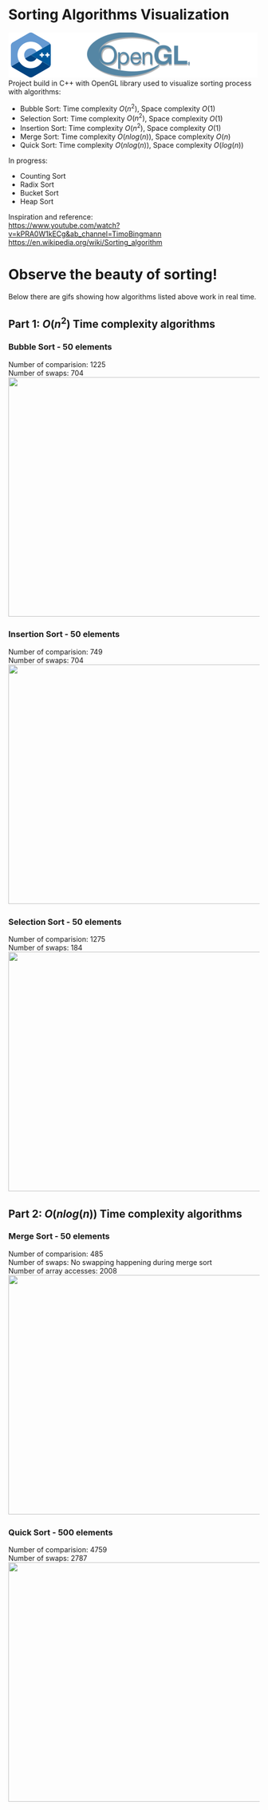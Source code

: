 # Sorting Algorithms Visualization

![C++](img/tech.png)  
Project build in C++ with OpenGL library used to visualize sorting process with algorithms:

- Bubble Sort: Time complexity $O(n^2)$, Space complexity $O(1)$
- Selection Sort: Time complexity $O(n^2)$, Space complexity $O(1)$
- Insertion Sort: Time complexity $O(n^2)$, Space complexity $O(1)$
- Merge Sort: Time complexity $O(nlog(n))$, Space complexity $O(n)$
- Quick Sort: Time complexity $O(nlog(n))$, Space complexity $O(log(n))$

In progress:

- Counting Sort
- Radix Sort
- Bucket Sort
- Heap Sort

Inspiration and reference:  
<https://www.youtube.com/watch?v=kPRA0W1kECg&ab_channel=TimoBingmann>  
<https://en.wikipedia.org/wiki/Sorting_algorithm>

# Observe the beauty of sorting!
Below there are gifs showing how algorithms listed above work in real time.

## Part 1: $O(n^2)$ Time complexity algorithms
### Bubble Sort - 50 elements
Number of comparision: 1225   
Number of swaps: 704   
<img src="results/bubbleSort.gif" width="640" height="480">


### Insertion Sort - 50 elements
Number of comparision: 749   
Number of swaps: 704   
<img src="results/insertionSort.gif" width="640" height="480">


### Selection Sort - 50 elements
Number of comparision: 1275   
Number of swaps: 184   
<img src="results/selectionSort.gif" width="640" height="480">

## Part 2: $O(nlog(n))$ Time complexity algorithms
### Merge Sort - 50 elements
Number of comparision: 485   
Number of swaps: No swapping happening during merge sort      
Number of array accesses: 2008   
<img src="results/mergeSort.gif" width="640" height="480">


### Quick Sort - 500 elements
Number of comparision: 4759   
Number of swaps: 2787  
<img src="results/quickSort.gif" width="640" height="480">
 
